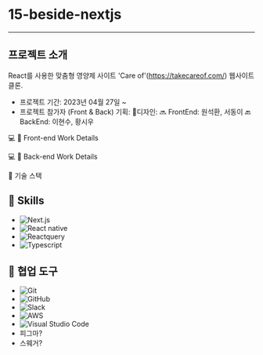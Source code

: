 # 15-beside-nextjs
---
##  프로젝트 소개
React를 사용한 맞춤형 영양제 사이트 'Care of'(https://takecareof.com/) 웹사이트 클론.

- 프로젝트 기간: 2023년 04월 27일 ~ 
- 프로젝트 참가자 (Front & Back)
기획:
:art:디자인: 
🔜 FrontEnd: 원석환, 서동이
🔙 BackEnd: 이현수, 황시우

💻 🌸 Front-end Work Details


💻 🌼 Back-end Work Details
   

🔧 기술 스택
## 🔧 Skills
- ![Next.js](https://img.shields.io/badge/next.js-20232A?style=for-the-badge&logo=nextdotjs&logoColor=#000000)
- ![React native](https://img.shields.io/badge/React-20232A?style=for-the-badge&logo=react&logoColor=61DAFB)
- ![Reactquery](https://img.shields.io/badge/reactquery-20232A?style=for-the-badge&logo=reactquery&logoColor=#FF4154)
- ![Typescript](https://img.shields.io/badge/typescript-20232A?style=for-the-badge&logo=typescript&logoColor=#3178C6)


## 🔧 협업 도구
- <img alt="Git" src="https://img.shields.io/badge/git-%23F05033.svg?&style=for-the-badge&logo=git&logoColor=white"/>
- <img alt="GitHub" src="https://img.shields.io/badge/github-%23121011.svg?&style=for-the-badge&logo=github&logoColor=white"/>
- <img alt="Slack" src="https://img.shields.io/badge/Slack-4A154B?style=for-the-badge&logo=slack&logoColor=white" />
- <img alt="AWS" src="https://img.shields.io/badge/AWS-%23FF9900.svg?&style=for-the-badge&logo=amazon-aws&logoColor=white"/>
- <img alt="Visual Studio Code" src="https://img.shields.io/badge/VisualStudioCode-0078d7.svg?&style=for-the-badge&logo=visual-studio-code&logoColor=white"/>
- 피그마?
- 스웨거?



